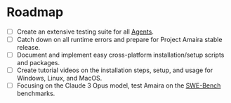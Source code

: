 # Roadmap

- [ ] Create an extensive testing suite for all [Agents](https://github.com/stitionai/amaira/tree/main/src/agents).
- [ ] Catch down on all runtime errors and prepare for Project Amaira stable release.
- [ ] Document and implement easy cross-platform installation/setup scripts and packages.
- [ ] Create tutorial videos on the installation steps, setup, and usage for Windows, Linux, and MacOS.
- [ ] Focusing on the Claude 3 Opus model, test Amaira on the [SWE-Bench](https://www.swebench.com/) benchmarks.